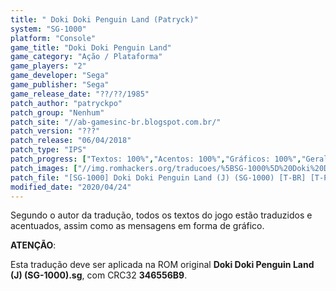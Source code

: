 ```yaml
---
title: " Doki Doki Penguin Land (Patryck)"
system: "SG-1000"
platform: "Console"
game_title: "Doki Doki Penguin Land"
game_category: "Ação / Plataforma"
game_players: "2"
game_developer: "Sega"
game_publisher: "Sega"
game_release_date: "??/??/1985"
patch_author: "patryckpo"
patch_group: "Nenhum"
patch_site: "//ab-gamesinc-br.blogspot.com.br/"
patch_version: "???"
patch_release: "06/04/2018"
patch_type: "IPS"
patch_progress: ["Textos: 100%","Acentos: 100%","Gráficos: 100%","Geral: 100%"]
patch_images: ["//img.romhackers.org/traducoes/%5BSG-1000%5D%20Doki%20Doki%20Penguin%20Land%20-%20Patryck%20-%201.png","//img.romhackers.org/traducoes/%5BSG-1000%5D%20Doki%20Doki%20Penguin%20Land%20-%20Patryck%20-%202.png","//img.romhackers.org/traducoes/%5BSG-1000%5D%20Doki%20Doki%20Penguin%20Land%20-%20Patryck%20-%203.png"]
patch_file: "[SG-1000] Doki Doki Penguin Land (J) (SG-1000) [T-BR] [T-Patryck G-Nenhum] [P-100% A-2018].zip"
modified_date: "2020/04/24"
---
```

Segundo o autor da tradução, todos os textos do jogo estão traduzidos e acentuados, assim como as mensagens em forma de gráfico.

<b>ATENÇÃO</b>:

Esta tradução deve ser aplicada na ROM original <b>Doki Doki Penguin Land (J) (SG-1000).sg</b>, com CRC32 <b>346556B9</b>.
